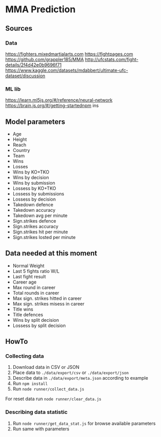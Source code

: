 # MMA Prediction

## Sources

### Data

https://fighters.mixedmartialarts.com
https://fightpages.com
https://github.com/grappler185/MMA
http://ufcstats.com/fight-details/2f4d42e0b9696f71
https://www.kaggle.com/datasets/mdabbert/ultimate-ufc-dataset/discussion

### ML lib

https://learn.ml5js.org/#/reference/neural-network
https://brain.js.org/#/getting-startednpm ins

## Model parameters

- Age 
- Height 
- Reach 
- Country
- Team
- Wins 
- Losses 
- Wins by KO+TKO
- Wins by decision
- Wins by submission
- Lossess by KO+TKO
- Lossess by submissions
- Lossess by decision
- Takedown defence
- Takedown accuracy
- Takedown avg per minute
- Sign.strikes defence
- Sign.strikes accuracy
- Sign.strikes hit per minute
- Sign.strikes losted per minute

## Data needed at this moment

- Normal Weight
- Last 5 fights ratio W/L 
- Last fight result 
- Career age
- Max round in career
- Total rounds in career
- Max sign. strikes hitted in career
- Max sign. strikes misess in career
- Title wins
- Title defences
- Wins by split decision
- Lossess by split decision

## HowTo

### Collecting data

1. Download data in CSV or JSON
2. Place data to `./data/export/csv` or `./data/export/json`
3. Describe data in `./data/export/meta.json` according to example
4. Run `npm install`
5. Run `node runner/collect_data.js`

For reset data run `node runner/clear_data.js`

### Describing data statistic

1. Run `node runner/get_data_stat.js` for browse available parameters
2. Run same with parameters